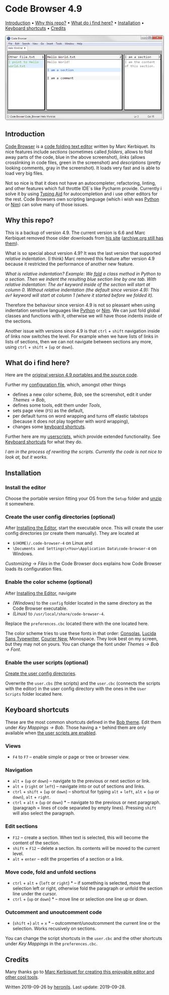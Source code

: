 # Code Browser 4.9

[Introduction](#introduction) • [Why this repo?](#why-this-repo) • [What do i find here?](#what-do-i-find-here) • [Installation](#installation) • [Keyboard shortcuts](#keyboard-shortcuts) • [Credits](#credits)

![Screenshot of Code Browser](Screenshot.png)

## Introduction

[Code Browser](http://tibleiz.net/code-browser/) is a [code folding text editor](http://www.tibleiz.net/code-browser/code-folding.html) written by Marc Kerbiquet. Its nice features include *sections* (sometimes called *folders*, allows to fold away parts of the code, blue in the above screenshot), *links* (allows crosslinking in code files, green in the screenshot) and *descriptions* (pretty looking comments, gray in the screenshot). It loads very fast and is able to load very big files.

Not so nice is that it does not have an autocompleter, refactoring, linting, and other features which full throttle IDE´s like Pycharm provide. Currently i solve it by using [Typing Aid](https://github.com/ManiacDC/TypingAid) for autocompletion and i use other editors for the rest. Code Browsers own scripting language (which i wish was [Python](https://www.python.org/) or [Nim](https://nim-lang.org/)) can solve many of those issues.

## Why this repo?

This is a backup of version 4.9. The current version is 6.6 and Marc Kerbiquet removed those older downloads from [his site](http://tibleiz.net/code-browser/download.html) ([archive.org still has them](https://web.archive.org/web/20160912162221/http://tibleiz.net:80/code-browser/download.html)).

What is so special about version 4.9? It was the last version that supported *relative indentation*. (I think) Marc removed this feature after version 4.9 because it restricted the performance of another new feature.

*What is relative indentation? Example: We [fold](http://www.tibleiz.net/code-browser/code-folding.html) a class method in Python to a section. Then we indent the resulting blue section line by one tab. With relative indentation: The `def` keyword inside of the section will start at column 0. Without relative indentation (the default since version 4.9): This `def` keyword will start at column 1 (where it started before we folded it).*

Therefore the behaviour since version 4.9 is not so pleasant when using indentation sensitive languages like [Python](https://www.python.org/) or [Nim](https://nim-lang.org/). We can just fold global classes and functions with it, otherwise we will have those indents inside of the sections.

Another issue with versions since 4.9 is that `ctrl` + `shift` navigation inside of links now switches the level. For example when we have lists of links in lists of sections, then we can not navigate between sections any more, using `ctrl` + `shift` + (`up` or `down`).

## What do i find here?

Here are the [original version 4.9 portables and the source code](#install-the-editor).

Further my [configuration file](#enable-the-color-scheme-optional), which, amongst other things

* defines a new color scheme, *Bob*, see the screenshot, edit it under *Themes → Bob*,
* defines some tools, edit them under *Tools*,
* sets page view (`F5`) as the default,
* per default turns on word wrapping and turns off elastic tabstops (because it does not play together with word wrapping),
* changes some [keyboard shortcuts](#keyboard-shortcuts).

Further here are my [userscripts](#enable-the-user-scripts-optional), which provide extended functionality. See [Keyboard shortcuts](#keyboard-shortcuts) for what they do.

*I am in the process of rewriting the scripts. Currently the code is not nice to look at, but it works.*

## Installation

### Install the editor

Choose the portable version fitting your OS from the `Setup` folder and [unzip](https://www.7-zip.org/) it somewhere.

### Create the user config directories (optional)

After [Installing the Editor](#install-the-editor), start the executable once. This will create the user config directories (or create them manually). They are located at

* `$(HOME)/.code-browser-4` on Linux and
* `\Documents and Settings\<You>\Application Data\code-browser-4` on Windows.

*Customizing* → *Files* in the Code Browser docs explains how Code Browser loads its configuration files.

### Enable the color scheme (optional)

After [Installing the Editor](#install-the-editor), navigate

* *(Windows)* to the `config` folder located in the same directory as the Code Browser executable.
* *(Linux)* to `/usr/local/share/code-browser-4`.

Replace the `preferences.cbc` located there with the one located here.

The color scheme tries to use these fonts in that order: [Consolas](https://www.google.com/search?q=Download+Consolas+font), [Lucida Sans Typewriter](https://www.google.com/search?q=Download+Lucida+Sans+Typewriter+font), [Courier New](https://www.google.com/search?q=Download+Courier+New+font), Monospace. They look best on my screen, but they may not on yours. You can change the font under *Themes → Bob → Font*.

### Enable the user scripts (optional)

[Create the user config directories](#create-the-user-config-directories-optional).

Overwrite the `user.cbs` (the scripts) and the `user.cbc` (connects the scripts with the editor) in the user config directory with the ones in the `User Scripts` folder located here.

## Keyboard shortcuts

These are the most common shortcuts defined in the [Bob theme](#enable-the-color-scheme-optional). Edit them under *Key Mappings → Bob*. Those having a `*` behind them are only available when [the user scripts are enabled](#enable-the-user-scripts-optional).

### Views

* `F4` to `F7` – enable simple or page or tree or browser view.

### Navigation

* `alt` + (`up` or `down`) – navigate to the previous or next section or link.
* `alt` + (`right` or `left`) – navigate into or out of sections and links.
* `ctrl` + `shift` + (`up` or `down`) – shortcut for typing `alt` + `left`, `alt` + (`up` or `down`), `alt` + `right`.
* `ctrl` + `alt` + (`up` or `down`) \* – navigate to the previous or next paragraph. (paragraph = lines of code separated by empty lines). Pressing `shift` will also select the paragraph.

### Edit sections

* `F12` – create a section. When text is selected, this will become the content of the section.
* `shift` + `F12` – delete a section. Its contents will be moved to the current level.
* `alt` + `enter` – edit the properties of a section or a link.

### Move code, fold and unfold sections

* `ctrl` + `alt` + (`left` or `right`) \* – if something is selected, move that selection left or right, otherwise fold the paragraph or unfold the section line under the cursor.
* `ctrl` + (`up` or `down`) \* – move line or selection one line up or down.

### Outcomment and unoutcomment code

* (`shift` +) `alt` + `x` \* – outcomment/unoutcomment the current line or the selection. Works recusively on sections.

You can change the script shortcuts in the `user.cbc` and the other shortcuts under *Key Mappings* in the `preferences.cbc`.

## Credits

Many thanks go to [Marc Kerbiquet for creating this enjoyable editor and other cool tools](http://tibleiz.net/).

Written 2019-09-26 by [heronils](https://github.com/heronils?tab=repositories). Last update: 2019-09-28.
